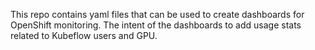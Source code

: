 This repo contains yaml files that can be used to create dashboards for OpenShift monitoring.  The intent of the dashboards to add usage stats related to Kubeflow users and GPU.
